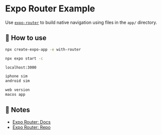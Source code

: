 # Expo Router Example

Use [`expo-router`](https://expo.github.io/router) to build native navigation using files in the `app/` directory.


## 🚀 How to use

```sh
npx create-expo-app -e with-router

npx expo start -c

localhost:3000

iphone sim
android sim

web version
macos app
```

## 📝 Notes

- [Expo Router: Docs](https://expo.github.io/router)
- [Expo Router: Repo](https://github.com/expo/router)
